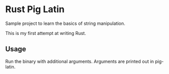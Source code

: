 # Rust Pig Latin

Sample project to learn the basics of string manipulation.

This is my first attempt at writing Rust.

## Usage
Run the binary with additional arguments.  Arguments are printed out in pig-latin.
